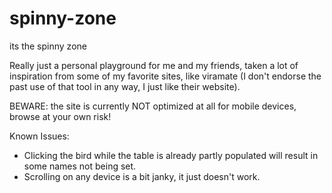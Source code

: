 # spinny-zone
its the spinny zone

Really just a personal playground for me and my friends, taken a lot of inspiration from some of my favorite sites, like viramate (I don't endorse the past use of that tool in any way, I just like their website).

BEWARE: the site is currently NOT optimized at all for mobile devices, browse at your own risk!

Known Issues:
- Clicking the bird while the table is already partly populated will result in some names not being set.
- Scrolling on any device is a bit janky, it just doesn't work. 
